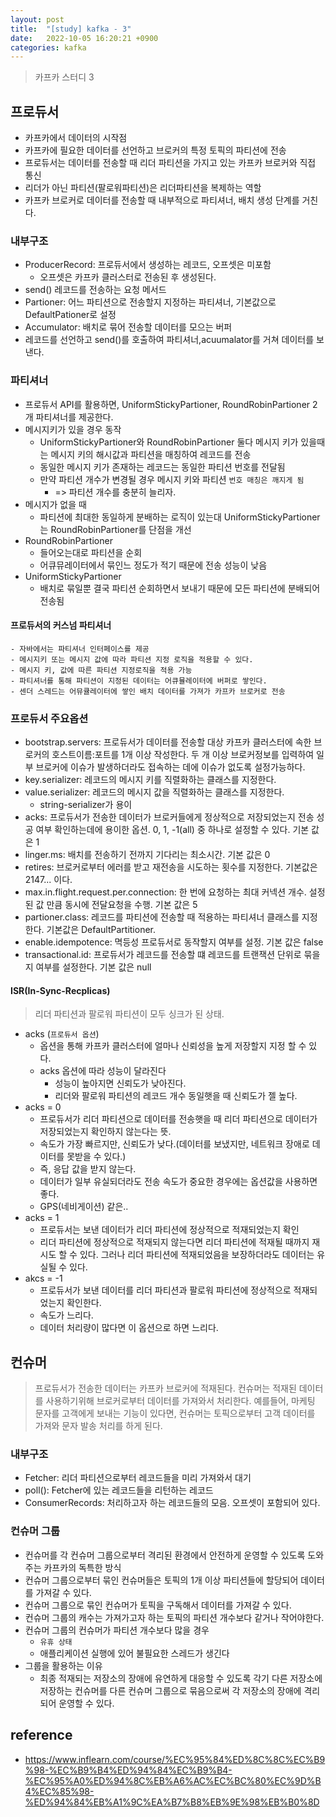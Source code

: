 ```yaml
---
layout: post
title:  "[study] kafka - 3"
date:   2022-10-05 16:20:21 +0900
categories: kafka
---
```


> 카프카 스터디 3

## 프로듀서
- 카프카에서 데이터의 시작점
- 카프카에 필요한 데이터를 선언하고 브로커의 특정 토픽의 파티션에 전송
- 프로듀서는 데이터를 전송할 때 리더 파티션을 가지고 있는 카프카 브로커와 직접 통신
- 리더가 아닌 파티션(팔로워파티션)은 리더파티션을 복제하는 역할
- 카프카 브로커로 데이터를 전송할 때 내부적으로 파티셔너, 배치 생성 단계를 거친다.

### 내부구조
- ProducerRecord: 프로듀서에서 생성하는 레코드, 오프셋은 미포함
	- 오프셋은 카프카 클러스터로 전송된 후 생성된다.
- send() 레코드를 전송하는 요청 메서드
- Partioner: 어느 파티션으로 전송할지 지정하는 파티셔너, 기본값으로 DefaultPationer로 설정
- Accumulator: 배치로 묶어 전송할 데이터를 모으는 버퍼
- 레코드를 선언하고 send()를 호출하여 파티셔너,acuumalator를 거쳐 데이터를 보낸다.

### 파티셔너
- 프로듀서 API를 활용하면, UniformStickyPartioner, RoundRobinPartioner 2개 파티셔너를 제공한다.
- 메시지키가 있을 경우 동작
	- UniformStickyPartioner와 RoundRobinPartioner 둘다 메시지 키가 있을때는 메시지 키의 해시값과 파티션을 매칭하여 레코드를 전송
	- 동일한 메시지 키가 존재하는 레코드는 동일한 파티션 번호를 전달됨
	- 만약 파티션 개수가 변경될 경우 메시지 키와 파티션 `번호 매칭은 깨지게 됨`
		- => 파티션 개수를 충분히 늘리자.
- 메시지가 없을 때
	- 파티션에 최대한 동일하게 분배하는 로직이 있는대 UniformStickyPartioner는 RoundRobinPartioner를 단점을 개선
- RoundRobinPartioner
	- 들어오는대로 파티션을 순회
	- 어큐뮤레이터에서 묶인느 정도가 적기 때문에 전송 성능이 낮음
- UniformStickyPartioner
	- 배치로 묶일뿐 결국 파티션 순회하면서 보내기 때문에 모든 파티션에 분배되어 전송됨

#### 프로듀서의 커스넘 파티셔너
	- 자바에서는 파티셔너 인터페이스를 제공
	- 메시지키 또는 메시지 값에 따라 파티션 지정 로직을 적용할 수 있다.
	- 메시지 키, 값에 따른 파티션 지정로직을 적용 가능
	- 파티셔너를 통해 파티션이 지정된 데이터는 어큐뮬레이터에 버퍼로 쌓인다.
	- 센더 스레드는 어뮤큘레이터에 쌓인 배치 데이터를 가져가 카프카 브로커로 전송

### 프로듀서 주요옵션 
- bootstrap.servers: 프로듀서가 데이터를 전송할 대상 카프카 클러스터에 속한 브로커의 호스트이름:포트를 1개 이상 작성한다. 두 개 이상 브로커정보를 입력하여 일부 브로커에 이슈가 발생하더라도 접속하는 데에 이슈가 없도록 설정가능하다.
- key.serializer: 레코드의 메시지 키를 직렬화하는 클래스를 지정한다.
- value.serializer: 레코드의 메시지 값을 직렬화하는 클래스를 지정한다.
	- string-serializer가 용이
- acks: 프로듀서가 전송한 데이터가 브로커들에게 정상적으로 저장되었는지 전송 성공 여부 확인하는데에 용이한 옵션. 0, 1, -1(all) 중 하나로 설정할 수 있다. 기본 값은 1
- linger.ms: 배치를 전송하기 전까지 기다리는 최소시간. 기본 값은 0
- retires: 브로커로부터 에러를 받고 재전송을 시도하는 횟수를 지정한다. 기본값은 2147... 이다.
- max.in.flight.request.per.connection: 한 번에 요청하는 최대 커넥션 개수. 설정된 값 만큼 동시에 전달요청을 수행. 기본 값은 5
- partioner.class: 레코드를 파티션에 전송할 때 적용하는 파티셔너 클래스를 지정한다. 기본값은 DefaultPartitioner.
- enable.idempotence: 멱등성 프로듀서로 동작할지 여부를 설정. 기본 값은 false
- transactional.id: 프로듀서가 레코드를 전송할 떄 레코드를 트랜잭션 단위로 묶을지 여부를 설정한다. 기본 값은 null

#### ISR(In-Sync-Recplicas)
> 리더 파티션과 팔로워 파티션이 모두 싱크가 된 상태. 

- acks (`프로듀서 옵션`)
	- 옵션을 통해 카프카 클러스터에 얼마나 신뢰성을 높게 저장할지 지정 할 수 있다.
	- acks 옵션에 따라 성능이 달라진다
		- 성능이 높아지면 신뢰도가 낮아진다.
		- 리더와 팔로워 파티션의 레코드 개수 동일햇을 때 신뢰도가 젤 높다.
- acks = 0
	- 프로듀서가 리더 파티션으로 데이터를 전송햇을 때 리더 파티션으로 데이터가 저장되었는지 확인하지 않는다는 뜻.
	- 속도가 가장 빠르지만, 신뢰도가 낮다.(데이터를 보냈지만, 네트워크 장애로 데이터를 못받을 수 있다.)
	- 즉, 응답 값을 받지 않는다.
	- 데이터가 일부 유실되더라도 전송 속도가 중요한 경우에는 옵션값을 사용하면 좋다.
	- GPS(네비게이션) 같은..
- acks = 1
	- 프로듀서는 보낸 데이터가 리더 파티션에 정상적으로 적재되었는지 확인
	- 리더 파티션에 정상적으로 적재되지 않는다면 리더 파티션에 적재될 때까지 재시도 할 수 있다. 그러나 리더 파티션에 적재되었음을 보장하더라도 데이터는 유실될 수 있다.
- akcs = -1
	- 프로듀서가 보낸 데이터를 리더 파티션과 팔로워 파티션에 정상적으로 적재되었는지 확인한다.
	- 속도가 느리다.
	- 데이터 처리량이 많다면 이 옵션으로 하면 느리다.


## 컨슈머
> 프로듀서가 전송한 데이터는 카프카 브로커에 적재된다. 컨슈머는 적재된 데이터를 사용하기위해 브로커로부터 데이터를 가져와서 처리한다. 예를들어, 마케팅 문자를 고객에게 보내는 기능이 있다면, 컨슈머는 토픽으로부터 고객 데이터를 가져와 문자 발송 처리를 하게 된다.

### 내부구조
- Fetcher: 리더 파티션으로부터 레코드들을 미리 가져와서 대기
- poll(): Fetcher에 있는 레코드들을 리턴하는 레코드 
- ConsumerRecords: 처리하고자 하는 레코드들의 모음. 오프셋이 포함되어 있다.

### 컨슈머 그룹
- 컨슈머를 각 컨슈머 그룹으로부터 격리된 환경에서 안전하게 운영할 수 있도록 도와주는 카프카의 독특한 방식
- 컨슈머 그룹으로부터 묶인 컨슈머들은 토픽의 1개 이상 파티션들에 할당되어 데이터를 가져갈 수 있다.
- 컨슈머 그룹으로 묶인 컨슈머가 토픽을 구독해서 데이터를 가져갈 수 있다.
- 컨슈머 그룹의 캐수는 가져가고자 하는 토픽의 파티션 개수보다 같거나 작어야한다. 
- 컨슈머 그룹의 컨슈머가 파티션 개수보다 많을 경우
	- `유휴 상태`
	- 애플리케이션 실행에 있어 불필요한 스레드가 생긴다
- 그룹을 활용하는 이유
	- 최종 적재되는 저장소의 장애에 유연하게 대응할 수 있도록 각기 다른 저장소에 저장하는 컨슈머를 다른 컨슈머 그룹으로 묶음으로써 각 저장소의 장애에 격리되어 운영할 수 있다.


## reference
- https://www.inflearn.com/course/%EC%95%84%ED%8C%8C%EC%B9%98-%EC%B9%B4%ED%94%84%EC%B9%B4-%EC%95%A0%ED%94%8C%EB%A6%AC%EC%BC%80%EC%9D%B4%EC%85%98-%ED%94%84%EB%A1%9C%EA%B7%B8%EB%9E%98%EB%B0%8D